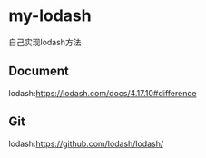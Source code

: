 # my-lodash

自己实现lodash方法

## Document

lodash:https://lodash.com/docs/4.17.10#difference

## Git

lodash:https://github.com/lodash/lodash/
